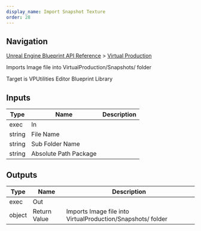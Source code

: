 ```yaml
---
display_name: Import Snapshot Texture
order: 28
---
```

## Navigation

[Unreal Engine Blueprint API Reference](https://dev.epicgames.com/documentation/en-us/unreal-engine/BlueprintAPI) > [Virtual Production](https://dev.epicgames.com/documentation/en-us/unreal-engine/BlueprintAPI/VirtualProduction)

Imports Image file into VirtualProduction/Snapshots/ folder

Target is VPUtilities Editor Blueprint Library

## Inputs

| Type | Name | Description |
| --- | --- | --- |
| exec | In |  |
| string | File Name |  |
| string | Sub Folder Name |  |
| string | Absolute Path Package |  |

## Outputs

| Type | Name | Description |
| --- | --- | --- |
| exec | Out |  |
| object | Return Value | Imports Image file into VirtualProduction/Snapshots/ folder |
